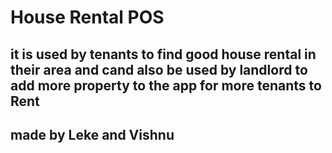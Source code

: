 # House Rental POS

## it is used by tenants to find good house rental in their area  and cand also be used by landlord to add more property to the app for more tenants to Rent

## made by Leke and Vishnu 